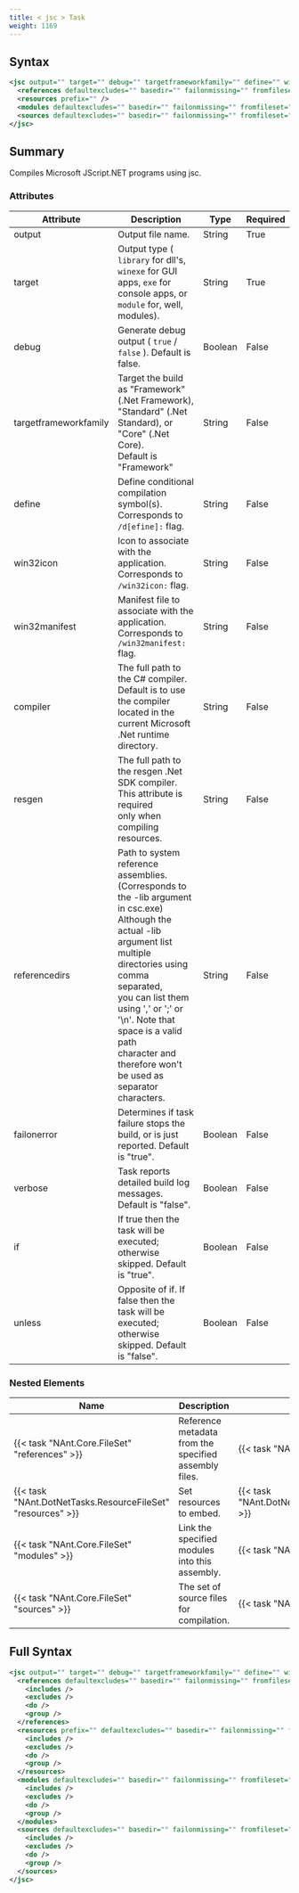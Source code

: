 ```yaml
---
title: < jsc > Task
weight: 1169
---
```

## Syntax
```xml
<jsc output="" target="" debug="" targetframeworkfamily="" define="" win32icon="" win32manifest="" compiler="" resgen="" referencedirs="">
  <references defaultexcludes="" basedir="" failonmissing="" fromfileset="" sort="" />
  <resources prefix="" />
  <modules defaultexcludes="" basedir="" failonmissing="" fromfileset="" sort="" />
  <sources defaultexcludes="" basedir="" failonmissing="" fromfileset="" sort="" />
</jsc>
```
## Summary ##
Compiles Microsoft JScript.NET programs using jsc.


### Attributes
| Attribute | Description | Type | Required |
| --------- | ----------- | ---- | -------- |
| output | Output file name. | String | True |
| target | Output type ( `library`  for dll&#39;s,  `winexe`  for GUI apps,  `exe`  for console apps, or  `module`  for, well, modules). | String | True |
| debug | Generate debug output ( `true` / `false` ). Default is false. | Boolean | False |
| targetframeworkfamily | Target the build as &quot;Framework&quot; (.Net Framework), &quot;Standard&quot; (.Net Standard), or &quot;Core&quot; (.Net Core).<br>Default is &quot;Framework&quot; | String | False |
| define | Define conditional compilation symbol(s). Corresponds to  `/d[efine]:`  flag. | String | False |
| win32icon | Icon to associate with the application. Corresponds to  `/win32icon:`  flag. | String | False |
| win32manifest | Manifest file to associate with the application. Corresponds to  `/win32manifest:`  flag. | String | False |
| compiler | The full path to the C# compiler.<br>Default is to use the compiler located in the current Microsoft .Net runtime directory. | String | False |
| resgen | The full path to the resgen .Net SDK compiler. This attribute is required<br>only when compiling resources. | String | False |
| referencedirs | Path to system reference assemblies.  (Corresponds to the -lib argument in csc.exe)<br>Although the actual -lib argument list multiple directories using comma separated,<br>you can list them using &#39;,&#39; or &#39;;&#39; or &#39;\n&#39;.  Note that space is a valid path<br>character and therefore won&#39;t be used as separator characters. | String | False |
| failonerror | Determines if task failure stops the build, or is just reported. Default is &quot;true&quot;. | Boolean | False |
| verbose | Task reports detailed build log messages.  Default is &quot;false&quot;. | Boolean | False |
| if | If true then the task will be executed; otherwise skipped. Default is &quot;true&quot;. | Boolean | False |
| unless | Opposite of if.  If false then the task will be executed; otherwise skipped. Default is &quot;false&quot;. | Boolean | False |

### Nested Elements
| Name | Description | Type | Required |
| ---- | ----------- | ---- | -------- |
| {{< task "NAnt.Core.FileSet" "references" >}}| Reference metadata from the specified assembly files. | {{< task "NAnt.Core.FileSet" >}} | False |
| {{< task "NAnt.DotNetTasks.ResourceFileSet" "resources" >}}| Set resources to embed. | {{< task "NAnt.DotNetTasks.ResourceFileSet" >}} | False |
| {{< task "NAnt.Core.FileSet" "modules" >}}| Link the specified modules into this assembly. | {{< task "NAnt.Core.FileSet" >}} | False |
| {{< task "NAnt.Core.FileSet" "sources" >}}| The set of source files for compilation. | {{< task "NAnt.Core.FileSet" >}} | False |

## Full Syntax
```xml
<jsc output="" target="" debug="" targetframeworkfamily="" define="" win32icon="" win32manifest="" compiler="" resgen="" referencedirs="" failonerror="" verbose="" if="" unless="">
  <references defaultexcludes="" basedir="" failonmissing="" fromfileset="" sort="" if="" unless="">
    <includes />
    <excludes />
    <do />
    <group />
  </references>
  <resources prefix="" defaultexcludes="" basedir="" failonmissing="" fromfileset="" sort="" if="" unless="">
    <includes />
    <excludes />
    <do />
    <group />
  </resources>
  <modules defaultexcludes="" basedir="" failonmissing="" fromfileset="" sort="" if="" unless="">
    <includes />
    <excludes />
    <do />
    <group />
  </modules>
  <sources defaultexcludes="" basedir="" failonmissing="" fromfileset="" sort="" if="" unless="">
    <includes />
    <excludes />
    <do />
    <group />
  </sources>
</jsc>
```
